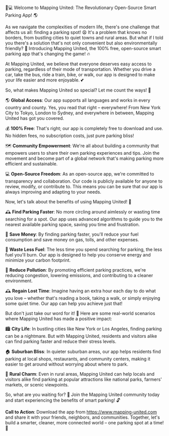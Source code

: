 🚗💻 Welcome to Mapping United: The Revolutionary Open-Source Smart Parking App! 🌎

As we navigate the complexities of modern life, there's one challenge that affects us all: finding a parking spot! 😩 It's a problem that knows no borders, from bustling cities to quiet towns and rural areas. But what if I told you there's a solution that's not only convenient but also environmentally friendly? 🌟 Introducing Mapping United, the 100% free, open-source smart parking app that's changing the game! 🔥

At Mapping United, we believe that everyone deserves easy access to parking, regardless of their mode of transportation. Whether you drive a car, take the bus, ride a train, bike, or walk, our app is designed to make your life easier and more enjoyable. 💕

So, what makes Mapping United so special? Let me count the ways! 🎉

🌎 **Global Access**: Our app supports all languages and works in every country and county. Yes, you read that right – everywhere! From New York City to Tokyo, London to Sydney, and everywhere in between, Mapping United has got you covered.

💰 **100% Free**: That's right; our app is completely free to download and use. No hidden fees, no subscription costs, just pure parking bliss!

🗺️ **Community Empowerment**: We're all about building a community that empowers users to share their own parking experiences and tips. Join the movement and become part of a global network that's making parking more efficient and sustainable.

💻 **Open-Source Freedom**: As an open-source app, we're committed to transparency and collaboration. Our code is publicly available for anyone to review, modify, or contribute to. This means you can be sure that our app is always improving and adapting to your needs.

Now, let's talk about the benefits of using Mapping United! 🚀

🕰️ **Find Parking Faster**: No more circling around aimlessly or wasting time searching for a spot. Our app uses advanced algorithms to guide you to the nearest available parking space, saving you time and frustration.

💸 **Save Money**: By finding parking faster, you'll reduce your fuel consumption and save money on gas, tolls, and other expenses.

🌿 **Waste Less Fuel**: The less time you spend searching for parking, the less fuel you'll burn. Our app is designed to help you conserve energy and minimize your carbon footprint.

💪 **Reduce Pollution**: By promoting efficient parking practices, we're reducing congestion, lowering emissions, and contributing to a cleaner environment.

🕰️ **Regain Lost Time**: Imagine having an extra hour each day to do what you love – whether that's reading a book, taking a walk, or simply enjoying some quiet time. Our app can help you achieve just that!

But don't just take our word for it! 🎥 Here are some real-world scenarios where Mapping United has made a positive impact:

🏙️ **City Life**: In bustling cities like New York or Los Angeles, finding parking can be a nightmare. But with Mapping United, residents and visitors alike can find parking faster and reduce their stress levels.

🏠 **Suburban Bliss**: In quieter suburban areas, our app helps residents find parking at local shops, restaurants, and community centers, making it easier to get around without worrying about where to park.

🌳 **Rural Charm**: Even in rural areas, Mapping United can help locals and visitors alike find parking at popular attractions like national parks, farmers' markets, or scenic viewpoints.

So, what are you waiting for? 🎉 Join the Mapping United community today and start experiencing the benefits of smart parking! 🔓

**Call to Action**: Download the app from https://www.mapping-united.com and share it with your friends, neighbors, and communities. Together, let's build a smarter, cleaner, more connected world – one parking spot at a time! 🌟